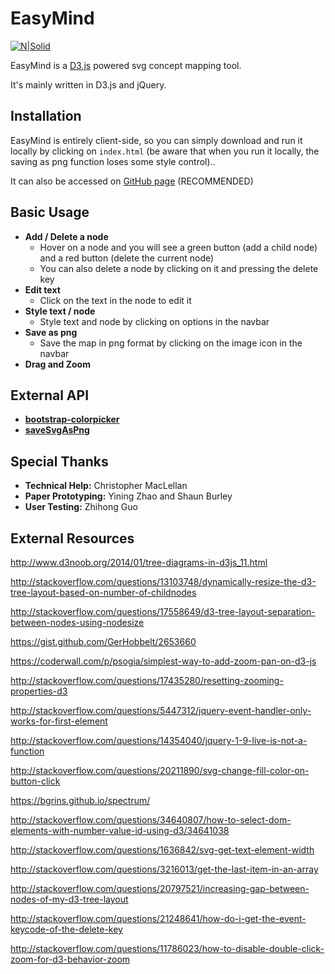 # EasyMind

[![N|Solid](http://i.imgur.com/9S8akYh.png)](https://nodesource.com/products/nsolid)

EasyMind is a [D3.js](https://github.com/d3/d3) powered svg concept mapping tool.

It's mainly written in D3.js and jQuery.

## Installation
EasyMind is entirely client-side, so you can simply download and run it locally by clicking on ```index.html``` (be aware that when you run it locally, the saving as png function loses some style control)..

It can also be accessed on [GitHub page](https://vitac215.github.io/easymind/) (RECOMMENDED)

## Basic Usage
* <b>Add / Delete a node</b>
   * Hover on a node and you will see a green button (add a child node) and a red button (delete the current node)
   * You can also delete a node by clicking on it and pressing the delete key
* <b>Edit text</b>
   * Click on the text in the node to edit it
* <b>Style text / node</b>
   * Style text and node by clicking on options in the navbar 
* <b>Save as png</b>
   * Save the map in png format by clicking on the image icon in the navbar
* <b>Drag and Zoom</b>

## External API 
* <b>[bootstrap-colorpicker](https://itsjavi.com/bootstrap-colorpicker/)</b>
* <b>[saveSvgAsPng](https://github.com/exupero/saveSvgAsPng)</b>

## Special Thanks
* <b>Technical Help:</b> Christopher MacLellan
* <b>Paper Prototyping:</b> Yining Zhao and Shaun Burley
* <b>User Testing:</b> Zhihong Guo

## External Resources
http://www.d3noob.org/2014/01/tree-diagrams-in-d3js_11.html

http://stackoverflow.com/questions/13103748/dynamically-resize-the-d3-tree-layout-based-on-number-of-childnodes

http://stackoverflow.com/questions/17558649/d3-tree-layout-separation-between-nodes-using-nodesize

https://gist.github.com/GerHobbelt/2653660

https://coderwall.com/p/psogia/simplest-way-to-add-zoom-pan-on-d3-js

http://stackoverflow.com/questions/17435280/resetting-zooming-properties-d3

http://stackoverflow.com/questions/5447312/jquery-event-handler-only-works-for-first-element

http://stackoverflow.com/questions/14354040/jquery-1-9-live-is-not-a-function

http://stackoverflow.com/questions/20211890/svg-change-fill-color-on-button-click

https://bgrins.github.io/spectrum/

http://stackoverflow.com/questions/34640807/how-to-select-dom-elements-with-number-value-id-using-d3/34641038

http://stackoverflow.com/questions/1636842/svg-get-text-element-width

http://stackoverflow.com/questions/3216013/get-the-last-item-in-an-array

http://stackoverflow.com/questions/20797521/increasing-gap-between-nodes-of-my-d3-tree-layout

http://stackoverflow.com/questions/21248641/how-do-i-get-the-event-keycode-of-the-delete-key

http://stackoverflow.com/questions/11786023/how-to-disable-double-click-zoom-for-d3-behavior-zoom

